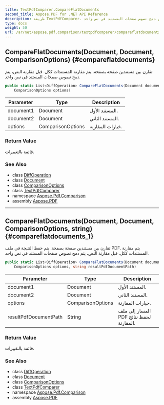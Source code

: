 ```yaml
---
title: TextPdfComparer.CompareFlatDocuments
second_title: Aspose.PDF for .NET API Reference
description: طريقة TextPdfComparer. تقارن بين مستندين صفحة بصفحة. يتم مقارنة المستندات ككل. قبل مقارنة النصوص، يتم دمج نصوص صفحات المستند في نص واحد
type: docs
weight: 50
url: /ar/net/aspose.pdf.comparison/textpdfcomparer/compareflatdocuments/
---
```

## CompareFlatDocuments(Document, Document, ComparisonOptions) {#compareflatdocuments}

تقارن بين مستندين صفحة بصفحة. يتم مقارنة المستندات ككل. قبل مقارنة النص، يتم دمج نصوص صفحات المستند في نص واحد.

```csharp
public static List<DiffOperation> CompareFlatDocuments(Document document1, Document document2, 
    ComparisonOptions options)
```

| Parameter | Type | Description |
| --- | --- | --- |
| document1 | Document | المستند الأول. |
| document2 | Document | المستند الثاني. |
| options | ComparisonOptions | خيارات المقارنة. |

### Return Value

قائمة بالتغييرات.

### See Also

* class [DiffOperation](../../diffoperation/)
* class [Document](../../../aspose.pdf/document/)
* class [ComparisonOptions](../../comparisonoptions/)
* class [TextPdfComparer](../)
* namespace [Aspose.Pdf.Comparison](../../../aspose.pdf.comparison/)
* assembly [Aspose.PDF](../../../)

---

## CompareFlatDocuments(Document, Document, ComparisonOptions, string) {#compareflatdocuments_1}

تقارن بين مستندين صفحة بصفحة. يتم حفظ النتيجة في ملف PDF. يتم مقارنة المستندات ككل. قبل مقارنة النص، يتم دمج نصوص صفحات المستند في نص واحد.

```csharp
public static List<DiffOperation> CompareFlatDocuments(Document document1, Document document2, 
    ComparisonOptions options, string resultPdfDocumentPath)
```

| Parameter | Type | Description |
| --- | --- | --- |
| document1 | Document | المستند الأول. |
| document2 | Document | المستند الثاني. |
| options | ComparisonOptions | خيارات المقارنة. |
| resultPdfDocumentPath | String | المسار إلى ملف PDF لحفظ نتائج المقارنة. |

### Return Value

قائمة بالتغييرات.

### See Also

* class [DiffOperation](../../diffoperation/)
* class [Document](../../../aspose.pdf/document/)
* class [ComparisonOptions](../../comparisonoptions/)
* class [TextPdfComparer](../)
* namespace [Aspose.Pdf.Comparison](../../../aspose.pdf.comparison/)
* assembly [Aspose.PDF](../../../)